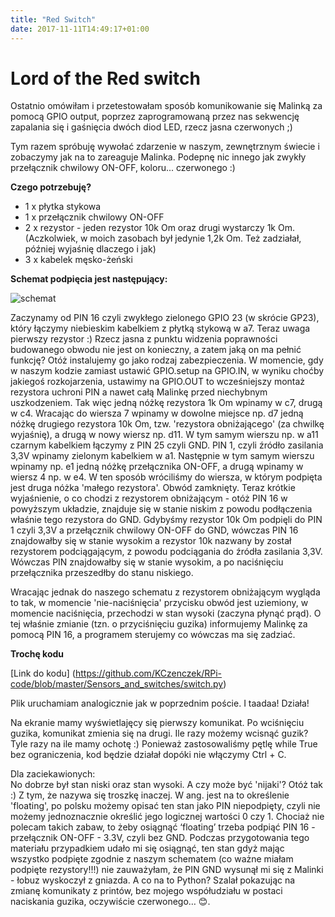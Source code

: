 ```yaml
---
title: "Red Switch"
date: 2017-11-11T14:49:17+01:00
---
```


# Lord of the Red switch

Ostatnio omówiłam i przetestowałam sposób komunikowanie się Malinką za pomocą GPIO output, poprzez zaprogramowaną przez nas sekwencję zapalania się i gaśnięcia dwóch diod LED, rzecz jasna czerwonych ;)

Tym razem spróbuję wywołać zdarzenie w naszym, zewnętrznym świecie i zobaczymy jak na to zareaguje Malinka. Podepnę nic innego jak zwykły przełącznik chwilowy ON-OFF, koloru... czerwonego :)

<strong>Czego potrzebuję?</strong>

- 1 x płytka stykowa
- 1 x przełącznik chwilowy ON-OFF
- 2 x rezystor - jeden rezystor 10k Om oraz drugi wystarczy 1k Om. (Aczkolwiek, w moich zasobach był jedynie 1,2k Om. Też zadziałał, później wyjaśnię dlaczego i jak)
- 3 x kabelek męsko-żeński

<strong>Schemat podpięcia jest następujący:</strong>

![schemat](/img/connection_switch.png)

Zaczynamy od PIN 16 czyli zwykłego zielonego GPIO 23 (w skrócie GP23), który łączymy niebieskim kabelkiem z płytką stykową w a7. Teraz uwaga pierwszy rezystor :) Rzecz jasna z punktu widzenia poprawności budowanego obwodu nie jest on konieczny, a zatem jaką on ma pełnić funkcję? Otóż instalujemy go jako rodzaj zabezpieczenia. W momencie, gdy w naszym kodzie zamiast ustawić GPIO.setup na GPIO.IN, w wyniku choćby jakiegoś rozkojarzenia, ustawimy na GPIO.OUT to wcześniejszy montaż rezystora uchroni PIN a nawet całą Malinkę przed niechybnym uszkodzeniem.
Tak więc jedną nóżkę rezystora 1k Om wpinamy w c7, drugą w c4.
Wracając do wiersza 7 wpinamy w dowolne miejsce np. d7 jedną nóżkę drugiego rezystora 10k Om, tzw. 'rezystora obniżającego' (za chwilkę wyjaśnię), a drugą w nowy wiersz np. d11. W tym samym wierszu np. w a11 czarnym kabelkiem łączymy z PIN 25 czyli GND.
PIN 1, czyli źródło zasilania 3,3V wpinamy zielonym kabelkiem w a1. Następnie w tym samym wierszu wpinamy np. e1 jedną nóżkę przełącznika ON-OFF, a drugą wpinamy w wiersz 4 np. w e4. W ten sposób wróciliśmy do wiersza, w którym podpięta jest druga nóżka 'małego rezystora'. Obwód zamknięty.
Teraz krótkie wyjaśnienie, o co chodzi z rezystorem obniżającym - otóż PIN 16 w powyższym układzie, znajduje się w stanie niskim z powodu podłączenia właśnie tego rezystora do GND. Gdybyśmy rezystor 10k Om podpięli do PIN 1 czyli 3,3V a przełącznik chwilowy ON-OFF do GND, wówczas PIN 16 znajdowałby się w stanie wysokim a rezystor 10k nazwany by został rezystorem podciągającym, z powodu podciągania do źródła zasilania 3,3V. Wówczas PIN znajdowałby się w stanie wysokim, a po naciśnięciu przełącznika przeszedłby do stanu niskiego. 

Wracając jednak do naszego schematu z rezystorem obniżającym wygląda to tak, w momencie 'nie-naciśnięcia' przycisku obwód jest uziemiony, w momencie naciśnięcia, przechodzi w stan wysoki (zaczyna płynąć prąd). 
O tej właśnie zmianie (tzn. o przyciśnięciu guzika) informujemy Malinkę za pomocą PIN 16, a programem sterujemy co wówczas ma się zadziać.
 
<strong>Trochę kodu</strong>

[Link do kodu] (https://github.com/KCzenczek/RPi-code/blob/master/Sensors_and_switches/switch.py)

Plik uruchamiam analogicznie jak w poprzednim poście. I taadaa! Działa! 

Na ekranie mamy wyświetlajęcy się pierwszy komunikat. Po wciśnięciu guzika, komunikat zmienia się na drugi. Ile razy możemy wcisnąć guzik? Tyle razy na ile mamy ochotę :)
Ponieważ zastosowaliśmy pętlę while True bez ograniczenia, kod będzie działał dopóki nie włączymy Ctrl + C. 


Dla zaciekawionych:<br>
No dobrze był stan niski oraz stan wysoki. A czy może być 'nijaki'? Otóż tak :) Z tym, że nazywa się troszkę inaczej. W ang. jest na to określenie 'floating', po polsku możemy opisać ten stan jako PIN niepodpięty, czyli nie możemy jednoznacznie określić jego logicznej wartości 0 czy 1. Chociaż nie polecam takich zabaw, to żeby osiągnąć ‘floating’ trzeba podpiąć PIN 16 - przełącznik ON-OFF - 3.3V, czyli bez GND.
Podczas przygotowania tego materiału przypadkiem udało mi się osiągnąć, ten stan gdyż mając wszystko podpięte zgodnie z naszym schematem (co ważne miałam podpięte rezystory!!!) nie zauważyłam, że PIN GND wysunął mi się z Malinki - łobuz wyskoczył z gniazda. A co na to Python? Szalał pokazując na zmianę komunikaty z printów, bez mojego współudziału w postaci naciskania guzika, oczywiście czerwonego… 😊.
